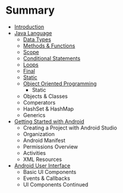 # Summary

* [Introduction](README.md)
* [Java Language](java_language/java_language.md)
   * [Data Types](getting_started/datatypes_md.md)
   * [Methods & Functions](java_language/methods_&_functions.md)
   * [Scope](java_language/scope.md)
   * [Conditional Statements](java_language/conditional_statements.md)
   * [Loops](java_language/loops.md)
   * [Final](java_language/final_&_static.md)
   * [Static](java_language/static.md)
   * [Object Oriented Programming](java_language/object_oriented_programming.md)
       * Static
   * Objects & Classes
   * Comperators
   * HashSet & HashMap
   * Generics
* [Getting Started with Android](getting_started/gettingstartedwithandroid.md)
   * Creating a Project with Android Studio
   * Organization
   * Android Manifest
   * Permissions Overview
   * Activities
   * XML Resources
* [Android User Interface](android_ui/androiduser_interface.md)
   * Basic UI Components
   * Events & Callbacks
   * UI Components Continued

